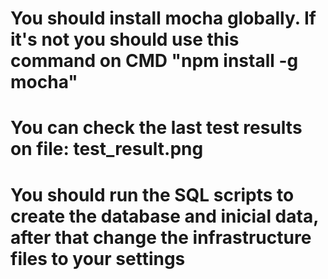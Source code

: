 # You should install mocha globally. If it's not you should use this command on CMD "npm install -g mocha"
# You can check the last test results on file: test_result.png
# You should run the SQL scripts to create the database and inicial data, after that change the infrastructure files to your settings

